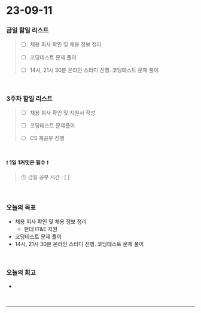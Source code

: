 # 23-09-11
### 금일 할일 리스트
> - [ ]  채용 회사 확인 및 채용 정보 정리
>
> - [ ]  코딩테스트 문제 풀이
>
> - [ ]  14시, 21시 30분 온라인 스터디 진행. 코딩테스트 문제 풀이


<br/>

### 3주차 할일 리스트  
> - [ ]  채용 회사 확인 및 지원서 작성
>
> - [ ]  코딩테스트 문제풀이
>
> - [ ]  CS 재공부 진행

<br/>

❗ **1일 1커밋은 필수** ❗
> 🕒 금일 공부 시간 : [  ]
  
<br/>

### 오늘의 목표
- 채용 회사 확인 및 채용 정보 정리
    - 현대 IT&E 지원
- 코딩테스트 문제 풀이
- 14시, 21시 30분 온라인 스터디 진행. 코딩테스트 문제 풀이

<br>

### 오늘의 회고
- 


<br/>

------------  
